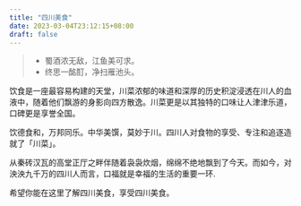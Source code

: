 ```yaml
---
title: "四川美食"
date: 2023-03-04T23:12:15+08:00
draft: false
---
```


>- 蜀酒浓无敌，江鱼美可求。
>- 终思一酩酊，净扫雁池头。


饮食是一座最容易构建的天堂，川菜浓郁的味道和深厚的历史积淀浸透在川人的血液中，随着他们飘游的身影向四方散逸。川菜更是以其独特的口味让人津津乐道，口碑更是享誉全国。

饮德食和，万邦同乐。中华美馔，莫妙于川。四川人对食物的享受、专注和追逐造就了「川菜」。

从秦砖汉瓦的高堂正厅之畔伴随着袅袅炊烟，绵绵不绝地飘到了今天。而如今，对泱泱九千万的四川人而言，口福就是幸福的生活的重要一环.

希望你能在这里了解四川美食，享受四川美食。